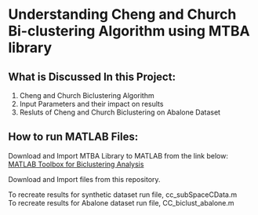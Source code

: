 # Understanding Cheng and Church Bi-clustering Algorithm using MTBA library

## What is Discussed In this Project:
1) Cheng and Church Biclustering Algorithm
2) Input Parameters and their impact on results
3) Resluts of Cheng and Church Biclustering on Abalone Dataset


## How to run MATLAB Files:

Download and Import MTBA Library to MATLAB from the link below:   
[MATLAB Toolbox for Biclustering Analysis](http://www.iitk.ac.in/idea/mtba/)

Download and Import files from this repository.

To recreate results for synthetic dataset run file, cc_subSpaceCData.m   
To recreate results for Abalone dataset run file, CC_biclust_abalone.m
